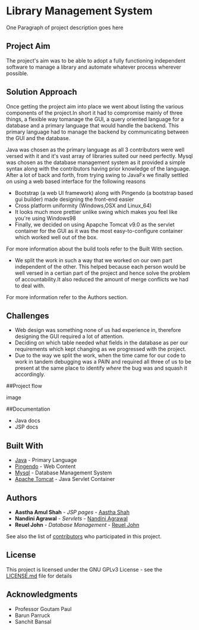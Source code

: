 # Library Management System

One Paragraph of project description goes here

## Project Aim 
The project's aim was to be able to adopt a fully functioning independent software to manage a library and automate whatever process wherever possible.

## Solution Approach
Once getting the project aim into place we went about listing the various components of the project.In short it had to compromise mainly of three things, a flexible way tomanage the GUI, a query oriented language for a database and a primary language that would handle the backend. This primary language had to manage the backend by communicating between the GUI and the database.

Java was chosen as the primary language as all 3 contributors were well versed with it and it's vast array of libraries suited our need perfectly.
Mysql was chosen as the database management system as it provided a simple syntax along with the contributors having prior knowledge of the language.
After a lot of back and forth, from trying swing to JavaFx we finally settled on using a web based interface for the following reasons

* Bootstrap (a web UI framework) along with Pingendo (a bootstrap based gui builder) made designing the front-end easier
* Cross platform uniformity (Windows,OSX and Linux\_64)
* It looks much more prettier unlike swing which makes you feel like you're using Windows98
* Finally, we decided on using Apapche Tomcat v9.0 as the servlet container for the GUI as it was the most easy-to-configure container which worked well out of the box.

For more information about the build tools refer to the Built With section.

* We split the work in such a way that we worked on our own part independent of the other. This helped because each person would be well versed in a certian part of the project and hence solve the problem of accountability.It also reduced the amount of merge conflicts we had to deal with.

For more information refer to the Authors section.

## Challenges

* Web design was something none of us had experience in, therefore designing the GUI required a lot of attention.
* Deciding on which table needed what fields in the database as per our requirements which kept changing as we progressed with the project.
* Due to the way we split the work, when the time came for our code to work in tandem debugging was a PAIN and required all three of us to be present at the same place to identify *where* the bug was and squash it accordingly.

##Project flow

image

##Documentation

* Java docs
* JSP docs

## Built With

* [Java](https://www.oracle.com/technetwork/java/javase/downloads/jre8-downloads-2133155.html) - Primary Language
* [Pingendo](https://pingendo.com/) - Web Content 
* [Mysql](https://www.mysql.com/) - Database Management System
* [Apache Tomcat](https://tomcat.apache.org/download-90.cgi) - Java Servlet Container

## Authors

* **Aastha Amul Shah** - *JSP pages* - [Aastha Shah](https://github.com/aastha-shah)
* **Nandini Agrawal** - *Servlets* - [Nandini Agrawal](https://github.com/Nandini18)
* **Reuel John** - *Database Management* - [Reuel John](https://github.com/mojoman11)

See also the list of [contributors](https://github.com/CS207-AP/Library-Management-system/graphs/contributors) who participated in this project.

## License

This project is licensed under the GNU GPLv3 License - see the [LICENSE.md](LICENSE.md) file for details

## Acknowledgments

* Professor Goutam Paul
* Barun Parruck
* Sanchit Bansal
